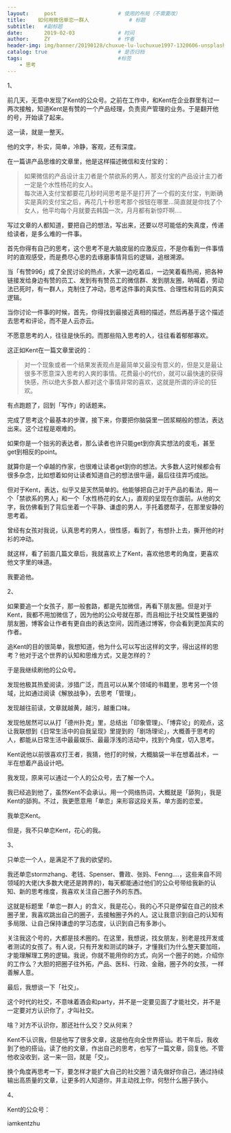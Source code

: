 ```yaml
---
layout:     post                    # 使用的布局（不需要改）
title:    如何用微信单恋一群人             # 标题 
subtitle:   #副标题
date:       2019-02-03              # 时间
author:     ZY                      # 作者
header-img: img/banner/20190128/chuxue-lu-luchuxue1997-1320606-unsplash.jpg    #这篇文章标题背景图片
catalog: true                       # 是否归档
tags:                               #标签
    - 思考
---
```


1、  

前几天，无意中发现了Kent的公众号。之前在工作中，和Kent在企业群里有过一两次接触，知道Kent是有赞的一个产品经理，负责资产管理的业务。于是翻开他的号，开始读了起来。  

这一读，就是一整天。  

他的文字，朴实，简单，冷静，客观，还有深度。  

在一篇讲产品思维的文章里，他是这样描述微信和支付宝的：
> 如果微信的产品设计主刀者是个禁欲系的男人，那支付宝的产品设计主刀者一定是个水性杨花的女人。   
> 每次进入支付宝都要花几秒时间思考是不是打开了一个假的支付宝，判断确实是真的支付宝之后，再花几十秒思考那个按钮在哪里...简直就是你找了个女人，他平均每个月就要去韩国一次，月月都有新惊吓啊....   

写过文章的人都知道，要把自己的想法，写出来，还要以尽可能低的失真度，传递给读者，是多么难的一件事。  

首先你得有自己的思考，这个思考不是大脑皮层的应激反应，不是你看到一件事情时的直观感受，而是费尽心思的去琢磨事情背后的逻辑，追根溯源。  

当「有赞996」成了全民讨论的热点，大家一边吃着瓜，一边笑着看热闹，把各种链接发给身边有赞的员工、发到有有赞员工的微信群、发到朋友圈，呐喊着，劳动法已死时，有一群人，克制住了冲动，思考这件事的真实性、合理性和背后的真实逻辑。  

当你讨论一件事的时候，首先，你得找到最接近真相的描述，然后再基于这个描述去思考和评论，而不是人云亦云。  

不愿意思考的人，往往是快乐的。而那些陷入思考的人，往往看着郁郁寡欢。  

这正如Kent在一篇文章里说的：  
> 对一个现象或者一个结果发表观点是最简单又最没有意义的，但是又是最让很多不愿意深入思考的人爽的事情。花费最小的代价，就可以最快速的获得快感，所以绝大多数人都对这个事情非常的喜欢，这就是所谓的评论的狂欢。

有点跑题了，回到「写作」的话题来。  

完成了思考这个最基本的步骤，接下来，你要把你脑袋里一团浆糊般的想法，表达出来。这个过程是艰难的。  

如果你是一个拙劣的表达者，那么读者也许只能get到你真实想法的皮毛，甚至get到相反的point。  

就算你是一个卓越的作家，也很难让读者get到你的想法。大多数人这时候都会有很多杂念，比如想着如何让读者知道自己的想法很牛逼，最后往往弄巧成拙。  

但对于Kent，表达，似乎又是天然简单的。他能够把自己对于产品的看法，用一个「禁欲系的男人」和一个「水性杨花的女人」，直观的呈现在你面前。从他的文字，我仿佛看到了背后坐着一个平静、谦虚的男人，手托着腮帮子，在那里安静的思考着。  

曾经有女孩对我说，认真思考的男人，很性感，看到了，有想扑上去，撕开他的衬衫的冲动。  

就这样，看了前面几篇文章后，我就喜欢上了Kent，喜欢他思考的角度，更喜欢他文字里的味道。  

我要追他。  

2、  

如果要追一个女孩子，那一般套路，都是先加微信，再看下朋友圈。但是对于Kent，我都不用加微信了，因为他的公众号就在那，而且相比于社交属性更强的朋友圈，博客会让作者有更自由的表达空间，因而通过博客，你会看到更加真实的作者。  

追Kent的目的很简单，我想知道，他为什么可以写出这样的文字，得出这样的思考？他对于这个世界的认知和思维方式，又是怎样的？  

于是我继续刷他的公众号。  

发现他极其热爱阅读，涉猎广泛，而且可以从某个领域的书籍里，思考另一个领域，比如通过阅读《解放战争》，去思考「管理」。   

发现越往前读，文章就越黄，越污，越重口味。  

发现他居然可以从打「德州扑克」里，总结出「印象管理」、「博弈论」的观点，这让我联想到《日常生活中的自我呈现》里提到的「剧场理论」，大概善于思考的人，都能从日常生活中最最娱乐、最最浮浅的活动中，找到个角度，切入思考。  

Kent说他以前很喜欢打王者，我猜，他打的时候，大概脑袋一半在想着战术，一半在想着产品设计吧。  

我发现，原来可以通过一个人的公众号，去了解一个人。  

我已经追到他了，虽然Kent不会承认。用一个网络热词，大概就是「舔狗」，我是Kent的舔狗。不过，我更愿意用「单恋」来形容这段关系，单方面的恋爱。  

我单恋Kent。  

但是，我不只单恋Kent，花心的我。    

3、  

只单恋一个人，是满足不了我的欲望的。  

我还单恋stormzhang、老钱、Spenser、曹政、张妈、Fenng....，这些来自不同领域的大佬(大多数大佬还是跨界的)，每天都能通过他们的公众号带给我新的认知、新的思考维度，我喜欢关注自己圈子外的东西。  

这就是标题里「单恋一群人」的含义，我是花心，我的心不只是停留在自己的技术圈子里，我喜欢跳出自己的圈子，去接触圈子外的人。这让我意识到自己的认知有多局限、让自己保持谦虚的学习态度，认识到自己有多渺小。  

关注我这个号的，大都是技术圈的。在这里，我想说，找女朋友，别老是找开发或者测试的女孩了。有人说，只有开发和测试的妹子，才懂我们为什么整天要加班，才能理解理工男的逻辑。我说，你就不能用你的方式，向另一个圈子的她，介绍你的工作么？大胆的把圈子往外拓，产品、医科、行政、金融，圈子外的女孩，一样善解人意。    

最后，我想谈一下「社交」。  

这个时代的社交，不意味着酒会和party，并不是一定要见面了才能社交，并不是一定要对方认识你了，才叫社交。  

啥？对方不认识你，那还社什么交？交从何来？  

Kent不认识我，但是他写了很多文章，这是他在向全世界搭讪。若干年后，我收到了他的搭讪，读了他的文章，作出自己的思考，也写了一篇文章，回复他。不管他收没收到，这一来一回，就是「交」。  

换个角度再思考一下，要怎样才能扩大自己的社交圈？请先做好你自己，通过持续输出高质量的文章，让更多的人知道你，并主动找上你，何愁什么圈子狭小。  

4、  

Kent的公众号：  

iamkentzhu  









